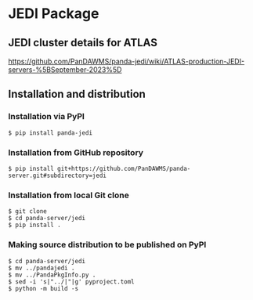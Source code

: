 # JEDI Package

## JEDI cluster details for ATLAS

https://github.com/PanDAWMS/panda-jedi/wiki/ATLAS-production-JEDI-servers-%5BSeptember-2023%5D

## Installation and distribution
### Installation via PyPI
``` conslole
$ pip install panda-jedi
```

### Installation from GitHub repository
``` console
$ pip install git+https://github.com/PanDAWMS/panda-server.git#subdirectory=jedi
```

### Installation from local Git clone
``` console
$ git clone
$ cd panda-server/jedi
$ pip install .
```

### Making source distribution to be published on PyPI
``` console
$ cd panda-server/jedi
$ mv ../pandajedi .
$ mv ../PandaPkgInfo.py .
$ sed -i 's|"../|"|g' pyproject.toml
$ python -m build -s
```
